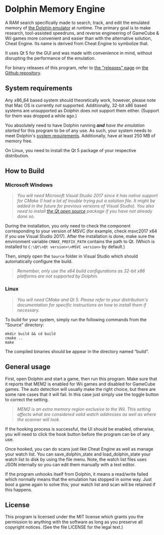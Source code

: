 # Dolphin Memory Engine
A RAM search specifically made to search, track, and edit the emulated memory of [the Dolphin emulator](https://github.com/dolphin-emu/dolphin) at runtime. The primary goal is to make research, tool-assisted speedruns, and reverse engineering of GameCube & Wii games more convenient and easier than with the alternative solution, Cheat Engine. Its name is derived from Cheat Engine to symbolize that.

It uses Qt 5 for the GUI and was made with convenience in mind, without disrupting the performance of the emulation.

For binary releases of this program, refer to [the "releases" page](https://github.com/aldelaro5/Dolphin-memory-engine/releases) on [the Github repository](https://github.com/aldelaro5/Dolphin-memory-engine).


## System requirements
Any x86_64 based system should theoretically work, however, please note that Mac OS is currently _not_ supported. Additionally, 32-bit x86 based systems are unsupported as Dolphin does not support them either. (Support for them was dropped a while ago.)

You absolutely need to have Dolphin running ***and*** _have the emulation started_ for this program to be of any use. As such, your system needs to meet Dolphin's [system requirements](https://github.com/dolphin-emu/dolphin#system-requirements). Additionally, have at least 250 MB of memory free.

On Linux, you need to install the Qt 5 package of your respective distribution.


## How to Build
### Microsoft Windows
> *You will need Microsoft Visual Studio 2017 since it has native support for CMake (I had a lot of trouble trying put a solution file. It might be added in the future for previous versions of Visual Studio). You also need to install [the Qt open source](http://download.qt.io/official_releases/qt/5.9/5.9.1/qt-opensource-windows-x86-5.9.1.exe) package if you have not already done so.*

During the installation, you only need to check the component corresponding to your version of MSVC (for example, check msvc2017 x64 if you use Visual Studio 2017).  After the installation is done, make sure the environment variable ``CMAKE_PREFIX_PATH`` contains the path to Qt. (Which is installed to ``C:\Qt\<Qt version>\<MSVC version>`` by default.)

Then, simply open the ``Source`` folder in Visual Studio which should automatically configure the build.

>_Remember, only use the x64 build configurations as 32-bit x86 platforms are not supported by Dolphin._


### Linux
> _You will need CMake and Qt 5. Please refer to your distribution's documentation for specific instructions on how to install them if necessary._

To build for your system, simply run the following commands from the "Source" directory:

	mkdir build && cd build
	cmake ..
	make

The compiled binaries should be appear in the directory named “build”.


## General usage
First, open Dolphin and start a game, then run this program. Make sure that it reports that MEM2 is enabled for Wii games and disabled for GameCube games. The auto detection will usually make the right choice, but there are some rare cases that it will fail. In this case just simply use the toggle button to correct the setting.

>_MEM2 is an extra memory region exclusive to the Wii. This setting affects what are considered valid watch addresses as well as where the scanner will look._

If the hooking process is successful, the UI should be enabled, otherwise, you will need to click the hook button before the program can be of any use.

Once hooked, you can do scans just like Cheat Engine as well as manage your watch list. You can save_dolphin_state and load_dolphin_state your watch list to disk by using the file menu. Note, the watch list files uses JSON internally so you can edit them manually with a text editor.

If the program unhooks itself from Dolphin, it means a read/write failed which normally means that the emulation has stopped in some way. Just boot a game again to solve this; your watch list and scan will be retained if this happens.


## License
This program is licensed under the MIT license which grants you the permission to anything with the software as long as you preserve all copyright notices. (See the file LICENSE for the legal text.)
